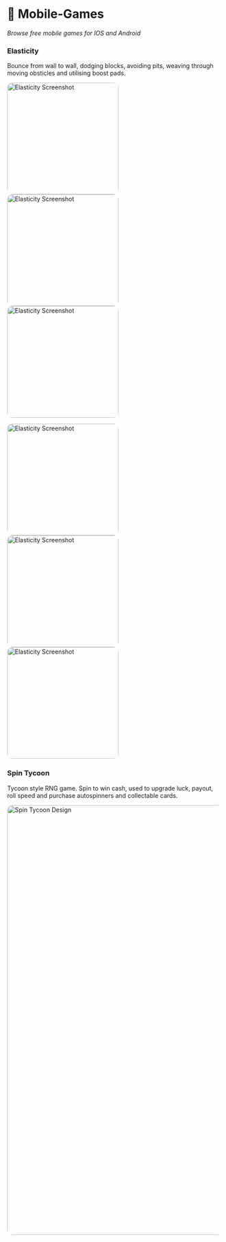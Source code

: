 # 📱 Mobile-Games
<i>Browse free mobile games for IOS and Android</i>

### Elasticity
Bounce from wall to wall, dodging blocks, avoiding pits, weaving through moving obsticles and utilising boost pads.

<p align="left">
  <img src="Mobile%20Games%20Assets/Screenshot1.png" alt="Elasticity Screenshot" style="border-radius: 12px; width: 260px;">
  
  <img src="Mobile%20Games%20Assets/Screenshot2.png" alt="Elasticity Screenshot" style="border-radius: 12px; width: 260px;">
  
  <img src="Mobile%20Games%20Assets/Screenshot3.png" alt="Elasticity Screenshot" style="border-radius: 12px; width: 260px;">
</p>

<p align="left">
  <img src="Mobile%20Games%20Assets/Screenshot4.png" alt="Elasticity Screenshot" style="border-radius: 12px; width: 260px;">
  
  <img src="Mobile%20Games%20Assets/Screenshot5.png" alt="Elasticity Screenshot" style="border-radius: 12px; width: 260px;">
  
  <img src="Mobile%20Games%20Assets/Screenshot6.png" alt="Elasticity Screenshot" style="border-radius: 12px; width: 260px;">
</p>

### Spin Tycoon
Tycoon style RNG game. Spin to win cash, used to upgrade luck, payout, roll speed and purchase autospinners and collectable cards.

<img src="Mobile%20Games%20Assets/Design.png" alt="Spin Tycoon Design" style="border-radius: 12px; width: 1000px;">
